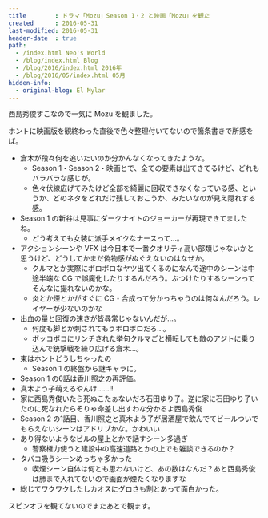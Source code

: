 ```yaml
---
title        : ドラマ「Mozu」Season 1・2 と映画「Mozu」を観た
created      : 2016-05-31
last-modified: 2016-05-31
header-date  : true
path:
  - /index.html Neo's World
  - /blog/index.html Blog
  - /blog/2016/index.html 2016年
  - /blog/2016/05/index.html 05月
hidden-info:
  - original-blog: El Mylar
---
```


西島秀俊すこなので一気に Mozu を観ました。

ホントに映画版を観終わった直後で色々整理付いてないので箇条書きで所感をば。

- 倉木が段々何を追いたいのか分かんなくなってきたような。
  - Season 1・Season 2・映画とで、全ての要素は出てきてるけど、どれもバラバラな感じが。
  - 色々伏線広げてみたけど全部を綺麗に回収できなくなっている感、というか、どのネタをどれだけ残しておこうか、みたいなのが見え隠れする感。
- Season 1 の新谷は見事にダークナイトのジョーカーが再現できてましたね。
  - どう考えても女装に派手メイクなナースって…。
- アクションシーンや VFX は今日本で一番クオリティ高い部類じゃないかと思うけど、どうしてかまだ偽物感がぬぐえないのはなぜか。
  - クルマとか実際にボロボロなヤツ出てくるのになんで途中のシーンは中途半端な CG で誤魔化したりするんだろう。ぶつけたりするシーンってそんなに撮れないのかな。
  - 炎とか煙とかがすぐに CG・合成って分かっちゃうのは何なんだろう。レイヤーが少ないのかな
- 出血の量と回復の速さが皆尋常じゃないんだが…。
  - 何度も脚とか刺されてもうボロボロだろ…。
  - ボッコボコにリンチされた挙句クルマごと横転しても敵のアジトに乗り込んで銃撃戦を繰り広げる倉木…。
- 東はホントどうしちゃったの
  - Season 1 の終盤から謎キャラに。
- Season 1 の6話は香川照之の再評価。
- 真木よう子萌えるやんけ……!!
- 家に西島秀俊いたら死ぬこたぁないだろ石田ゆり子。逆に家に石田ゆり子いたのに死なれたらそりゃ命差し出すわな分かるよ西島秀俊
- Season 2 の1話目、香川照之と真木よう子が居酒屋で飲んでてビールついでもらえないシーンはアドリブかな。かわいい
- あり得ないようなビルの屋上とかで話すシーン多過ぎ
  - 警察権力使うと建設中の高速道路とかの上でも雑談できるのか？
- タバコ吸うシーンめっちゃ多かった
  - 喫煙シーン自体は何とも思わないけど、あの数はなんだ？あと西島秀俊は肺まで入れてないので画面が煙たくなりますな
- 総じてワクワクしたしカオスにグロさも割とあって面白かった。

スピンオフを観てないのでまたあとで観ます。
